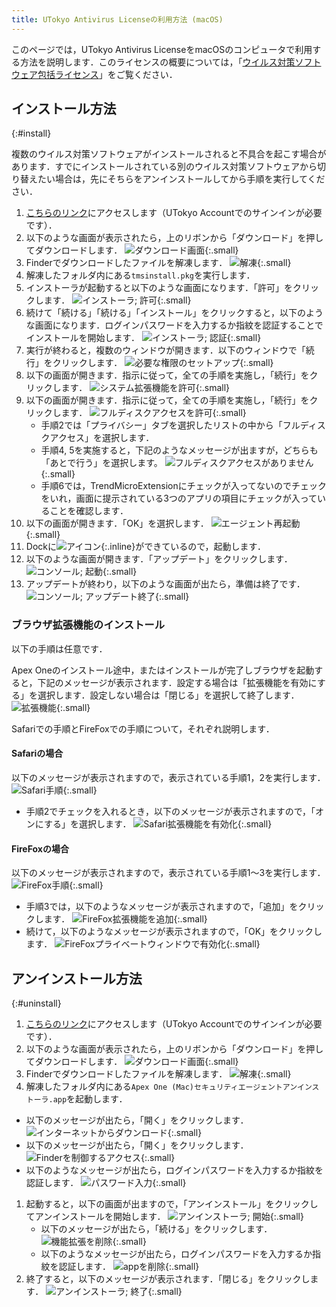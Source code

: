 ```yaml
---
title: UTokyo Antivirus Licenseの利用方法 (macOS)
---
```


このページでは，UTokyo Antivirus LicenseをmacOSのコンピュータで利用する方法を説明します．このライセンスの概要については，「[ウイルス対策ソフトウェア包括ライセンス](..)」をご覧ください．

## インストール方法
{:#install}

複数のウイルス対策ソフトウェアがインストールされると不具合を起こす場合があります．すでにインストールされている別のウイルス対策ソフトウェアから切り替えたい場合は，先にそちらをアンインストールしてから手順を実行してください．

1. [こちらのリンク](https://univtokyo.sharepoint.com/:u:/s/antivirus/EUB-3pO4d_9Jvcz-28s-A2QBpI08UNxT9rsbiBr8WqDj7Q)にアクセスします（UTokyo Accountでのサインインが必要です）．
1. 以下のような画面が表示されたら，上のリボンから「ダウンロード」を押してダウンロードします． 
![ダウンロード画面](i_1_download.png){:.small}
1. Finderでダウンロードしたファイルを解凍します．
![解凍](i_2_unpack.png){:.small}
1. 解凍したフォルダ内にある`tmsinstall.pkg`を実行します．
1. インストーラが起動すると以下のような画面になります．「許可」をクリックします．
![インストーラ; 許可](i_3_installer_allow.png){:.small}
1. 続けて「続ける」「続ける」「インストール」をクリックすると，以下のような画面になります．ログインパスワードを入力するか指紋を認証することでインストールを開始します．
![インストーラ; 認証](i_4_installer_auth.png){:.small}
3. 実行が終わると，複数のウィンドウが開きます．以下のウィンドウで「続行」をクリックします．
![必要な権限のセットアップ](i_5_setup.png){:.small}
1. 以下の画面が開きます．指示に従って，全ての手順を実施し，「続行」をクリックします．
![システム拡張機能を許可](i_6_extension.png){:.small}
1. 以下の画面が開きます．指示に従って，全ての手順を実施し，「続行」をクリックします．
![フルディスクアクセスを許可](i_7_disk_access.png){:.small}
    * 手順2では「プライバシー」タブを選択したリストの中から「フルディスクアクセス」を選択します．
    * 手順4, 5を実施すると，下記のようなメッセージが出ますが，どちらも「あとで行う」を選択します。
    ![フルディスクアクセスがありません](i_8_disc_access_prompt.png){:.small}
    * 手順6では，TrendMicroExtensionにチェックが入ってないのでチェックをいれ，画面に提示されている3つのアプリの項目にチェックが入っていることを確認します．
1. 以下の画面が開きます．「OK」を選択します．
![エージェント再起動](i_9_restart.png){:.small}
1. Dockに![アイコン](i_10_icon.png){:.inline}ができているので，起動します．
1. 以下のような画面が開きます．「アップデート」をクリックします．
![コンソール; 起動](i_11_update_start.png){:.small}
1. アップデートが終わり，以下のような画面が出たら，準備は終了です．
![コンソール; アップデート終了](i_12_update_end.png){:.small}

### ブラウザ拡張機能のインストール

以下の手順は任意です．

Apex Oneのインストール途中，またはインストールが完了しブラウザを起動すると，下記のメッセージが表示されます．設定する場合は「拡張機能を有効にする」を選択します．設定しない場合は「閉じる」を選択して終了します．
![拡張機能](i_13_extension.png){:.small}

Safariでの手順とFireFoxでの手順について，それぞれ説明します．

#### Safariの場合

以下のメッセージが表示されますので，表示されている手順1，2を実行します．
![Safari手順](i_14_safari_procedure.png){:.small}
* 手順2でチェックを入れるとき，以下のメッセージが表示されますので，「オンにする」を選択します．
![Safari拡張機能を有効化](i_15_safari_enable.png){:.small}

#### FireFoxの場合

以下のメッセージが表示されますので，表示されている手順1〜3を実行します．
![FireFox手順](i_16_firefox_procedure.png){:.small}

* 手順3では，以下のようなメッセージが表示されますので，「追加」をクリックします．
![FireFox拡張機能を追加](i_17_firefox_add.png){:.small}
* 続けて，以下のようなメッセージが表示されますので，「OK」をクリックします．
![FireFoxプライベートウィンドウで有効化](i_17_firefox_add.png){:.small}

## アンインストール方法
{:#uninstall}

1. [こちらのリンク](https://univtokyo.sharepoint.com/:u:/s/antivirus/EUB-3pO4d_9Jvcz-28s-A2QBpI08UNxT9rsbiBr8WqDj7Q)にアクセスします（UTokyo Accountでのサインインが必要です）．
1. 以下のような画面が表示されたら，上のリボンから「ダウンロード」を押してダウンロードします． 
![ダウンロード画面](un_1_download.png){:.small}
1. Finderでダウンロードしたファイルを解凍します．
![解凍](un_2_unpack.png){:.small}
1. 解凍したフォルダ内にある`Apex One (Mac)セキュリティエージェントアンインストーラ.app`を起動します．
  * 以下のメッセージが出たら，「開く」をクリックします．
  ![インターネットからダウンロード](un_3_warn.png){:.small}
  * 以下のメッセージが出たら，「開く」をクリックします． 
  ![Finderを制御するアクセス](un_4_access.png){:.small}
  * 以下のようなメッセージが出たら，ログインパスワードを入力するか指紋を認証します．
  ![パスワード入力](un_5_password.png){:.small}
1. 起動すると，以下の画面が出ますので，「アンインストール」をクリックしてアンインストールを開始します．
![アンインストーラ; 開始](un_6_start.png){:.small}
   * 以下のメッセージが出たら，「続ける」をクリックします．
   ![機能拡張を削除](un_7_extension.png){:.small}
   * 以下のようなメッセージが出たら，ログインパスワードを入力するか指紋を認証します．
   ![appを削除](un_8_app.png){:.small}
1. 終了すると，以下のメッセージが表示されます．「閉じる」をクリックします．
![アンインストーラ; 終了](un_9_end.png){:.small}
